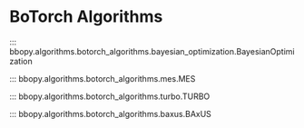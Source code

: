 # BoTorch Algorithms

::: bbopy.algorithms.botorch_algorithms.bayesian_optimization.BayesianOptimization

::: bbopy.algorithms.botorch_algorithms.mes.MES

::: bbopy.algorithms.botorch_algorithms.turbo.TURBO

::: bbopy.algorithms.botorch_algorithms.baxus.BAxUS
